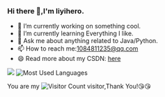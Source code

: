 ### Hi there 👋,I'm liyihero.

- 🔭 I’m currently working on something cool.
- 🌱 I’m currently learning Everything I like.
- 💬 Ask me about anything related to Java/Python.
- 📫 How to reach me:1084811235@qq.com
- 😄 Read more about my CSDN: [here](https://blog.csdn.net/hero010605?type=blog)

![](https://github-readme-stats.vercel.app/api?username=liyihero&show_icons=true&theme=transparent)
![Most Used Languages](https://github-readme-stats.vercel.app/api/top-langs/?username=liyihero&theme=dark&layout=compact)

You are my ![Visitor Count](https://profile-counter.glitch.me/liyihero/count.svg) visitor,Thank You!:kissing_heart::kissing_heart:
<!-- ![](https://img.shields.io/badge/Java-ED8B00?style=for-the-badge&logo=openjdk&logoColor=white)![](https://img.shields.io/badge/Python-3776AB?style=for-the-badge&logo=python&logoColor=white) -->
